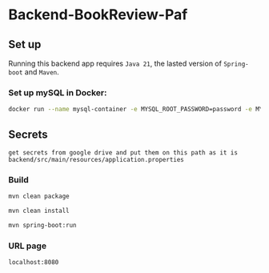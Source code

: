 # Backend-BookReview-Paf

## Set up

Running this backend app requires `Java 21`, the lasted version of `Spring-boot` and `Maven`.

### Set up mySQL in Docker:

```bash
docker run --name mysql-container -e MYSQL_ROOT_PASSWORD=password -e MYSQL_DATABASE=bookreview -p 3306:3306 -d mysql
```
## Secrets

```
get secrets from google drive and put them on this path as it is
backend/src/main/resources/application.properties
```

### Build

```bash
mvn clean package
```

```bash
mvn clean install
```

```bash
mvn spring-boot:run
```

### URL page

```
localhost:8080
```
